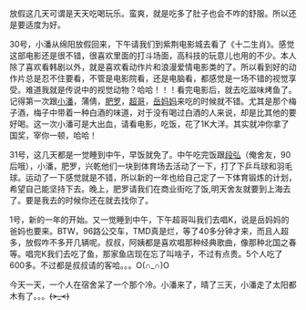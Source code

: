 放假这几天可谓是天天吃喝玩乐。蛮爽，就是吃多了肚子也会不咋的舒服。所以还是要适度为好。

30号，小潘从绵阳放假回来，下午请我们到紫荆电影城去看了《十二生肖》。感觉这部电影还是很不错，很喜欢里面的打斗场面，高科技的玩意儿也用的不少。本人除了喜欢看韩剧以外，就是喜欢看动作片和浪漫爱情电影类的了。所以看到好的动作片总是忍不住要看，不管是电影院看，还是电脑看，都感觉是一场不错的视觉享受。难道我就是传说中的视觉动物？哈哈！！！看完电影后，就去吃滋味烤鱼了。记得第一次跟[小潘](http://weibo.com/u/2642161884)，蒲倩，[肥罗](http://weibo.com/616738921)，[超哥](http://weibo.com/blackerying)，[岳妈妈](http://weibo.com/stellaying)来吃的时候就不错。尤其是那个梅子酒，梅子中带着一种白酒的味道，对于没有喝过白酒的人来说，却是比其他的要好喝。这一次小潘可是大出血，请看电影，吃饭，花了1K大洋。其实就冲你拿了国奖，宰你一顿，哈哈！

31号，这几天都是一觉睡到中午，早饭就免了。中午吃完饭跟[段弘](http://weibo.com/512775199)（俺舍友，90后哦），小潘，肥罗，兴乾他们一块到体育场去活动了一下，打了下乒乓球和羽毛球。运动了一下感觉就是不错，所以新的一年也给自己定了一下体育锻炼的计划，希望自己能坚持下去。晚上，肥罗请我们在商业街吃了饭,明天舍友就要到上海去了。要是我去的时候你还在就去找你了。

1号，新的一年的开始。又一觉睡到中午，下午超哥叫我们去唱K，说是岳妈妈的爸妈也要来。BTW，96路公交车，TMD真是烂，等了40多分钟才来，而且人超多，放假咋不多开几辆呢。叔叔，阿姨都是喜欢唱那种经典歌曲，像那种北国之春等。唱完K我们去吃了鱼，那家鱼店现在忘了叫啥子，不过有点贵。5个人吃了600多。不过都是叔叔请的客哈。。。O(∩_∩)O

今天一天，一个人在宿舍呆了一个那个冷。小潘来了，晴了三天，小潘走了太阳都木有了。。。~~~~(>_<)~~~~ 